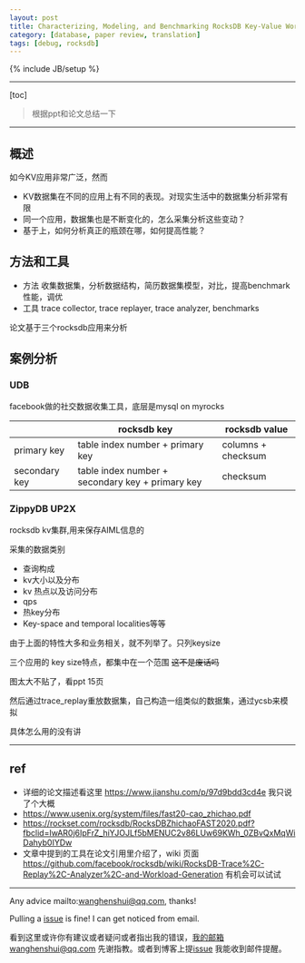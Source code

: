 ```yaml
---
layout: post
title: Characterizing, Modeling, and Benchmarking RocksDB Key-Value Workloads at Facebook
category: [database, paper review, translation]
tags: [debug, rocksdb]
---
```

{% include JB/setup %}

---
[toc]


> 根据ppt和论文总结一下



---



## 概述

如今KV应用非常广泛，然而

- KV数据集在不同的应用上有不同的表现。对现实生活中的数据集分析非常有限
- 同一个应用，数据集也是不断变化的，怎么采集分析这些变动？
- 基于上，如何分析真正的瓶颈在哪，如何提高性能？



## 方法和工具

- 方法 收集数据集，分析数据结构，简历数据集模型，对比，提高benchmark性能，调优
- 工具 trace collector, trace replayer, trace analyzer, benchmarks

论文基于三个rocksdb应用来分析



## 案例分析

### UDB

facebook做的社交数据收集工具，底层是mysql on myrocks

|               | rocksdb key                                      | rocksdb value      |
| ------------- | ------------------------------------------------ | ------------------ |
| primary key   | table index number + primary key                 | columns + checksum |
| secondary key | table index number + secondary key + primary key | checksum           |

### ZippyDB UP2X

rocksdb kv集群,用来保存AIML信息的



采集的数据类别

- 查询构成
- kv大小以及分布
- kv 热点以及访问分布
- qps
- 热key分布
- Key-space and temporal localities等等

由于上面的特性大多和业务相关，就不列举了。只列keysize

三个应用的 key  size特点，都集中在一个范围 ~~这不是废话吗~~

图太大不贴了，看ppt 15页

然后通过trace_replay重放数据集，自己构造一组类似的数据集，通过ycsb来模拟

具体怎么用的没有讲



---

## ref 

- 详细的论文描述看这里 https://www.jianshu.com/p/97d9bdd3cd4e 我只说了个大概
- https://www.usenix.org/system/files/fast20-cao_zhichao.pdf
- https://rockset.com/rocksdb/RocksDBZhichaoFAST2020.pdf?fbclid=IwAR0j6IpFrZ_hiYJOJLf5bMENUC2v86LUw69KWh_0ZBvQxMqWiDahyb0IYDw
- 文章中提到的工具在论文引用里介绍了，wiki 页面 https://github.com/facebook/rocksdb/wiki/RocksDB-Trace%2C-Replay%2C-Analyzer%2C-and-Workload-Generation 有机会可以试试





---

Any advice mailto:wanghenshui@qq.com, thanks! 

Pulling a [issue](https://github.com/wanghenshui/wanghenshui.github.io/issues/new) is fine! I can get noticed from email.

看到这里或许你有建议或者疑问或者指出我的错误，我的邮箱wanghenshui@qq.com 先谢指教。或者到博客上提[issue](https://github.com/wanghenshui/wanghenshui.github.io/issues/new) 我能收到邮件提醒。